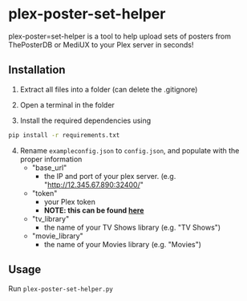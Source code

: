 # plex-poster-set-helper

plex-poster=set-helper is a tool to help upload sets of posters from ThePosterDB or MediUX to your Plex server in seconds!

## Installation

1. Extract all files into a folder (can delete the .gitignore)

2. Open a terminal in the folder

3. Install the required dependencies using

```bash
pip install -r requirements.txt
```

4. Rename `exampleconfig.json` to `config.json`, and populate with the proper information
   - "base_url"
        - the IP and port of your plex server. (e.g. "http://12.345.67.890:32400/"
   - "token"
        - your Plex token
        - **NOTE: this can be found [here](https://support.plex.tv/articles/204059436-finding-an-authentication-token-x-plex-token/)**
   - "tv_library"
        - the name of your TV Shows library (e.g. "TV Shows")
    - "movie_library"
        - the name of your Movies library (e.g. "Movies")

## Usage

Run `plex-poster-set-helper.py`

